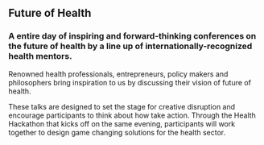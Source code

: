 ## Future of Health

### A entire day of inspiring and forward-thinking conferences on the future of health by a line up of internationally-recognized health mentors.

Renowned health professionals, entrepreneurs, policy makers and philosophers bring inspiration to us by discussing their vision of future of health.

These talks are designed to set the stage for creative disruption and encourage participants to think about how take action. Through the Health Hackathon that kicks off on the same evening, participants will work together to design game changing solutions for the health sector.

